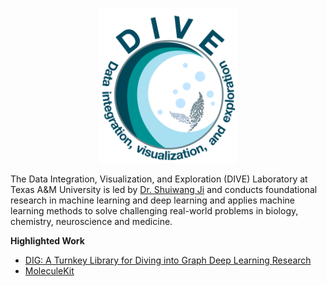 <p align="center">
<img src="https://github.com/divelab/divelab/blob/main/DIVE.jpeg" width="220" class="center" alt="logo"/>
    <br/>
</p>

The Data Integration, Visualization, and Exploration (DIVE) Laboratory at Texas A&M University is led by [Dr. Shuiwang Ji](http://people.tamu.edu/~sji/ "Dr. Shuiwang Ji") and conducts foundational research in machine learning and deep learning and applies machine learning methods to solve challenging real-world problems in biology, chemistry, neuroscience and medicine.



**Highlighted Work**
* [DIG: A Turnkey Library for Diving into Graph Deep Learning Research](https://github.com/divelab/DIG)
* [MoleculeKit](https://github.com/divelab/MoleculeKit)
